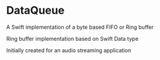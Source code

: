 # DataQueue
A Swift implementation of a byte based FIFO or Ring buffer

Ring buffer implementation based on Swift Data type

Initially created for an audio streaming application 
